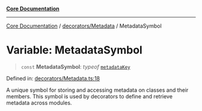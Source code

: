 [**Core Documentation**](../../../README.md)

***

[Core Documentation](../../../README.md) / [decorators/Metadata](../README.md) / MetadataSymbol

# Variable: MetadataSymbol

> `const` **MetadataSymbol**: *typeof* [`metadataKey`](metadataKey.md)

Defined in: [decorators/Metadata.ts:18](https://github.com/stonemjs/core/blob/e2fddc9518734748c09a72d4b4064dd1d4c1288c/src/decorators/Metadata.ts#L18)

A unique symbol for storing and accessing metadata on classes and their members.
This symbol is used by decorators to define and retrieve metadata across modules.

